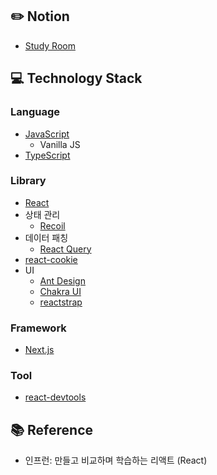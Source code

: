 ## :pencil2: Notion 
+ [Study Room](https://violet-lilac.notion.site/React-4da55446b938499a934394fbeb505f35)

## :computer: Technology Stack
### Language
  + [JavaScript](https://developer.mozilla.org/ko/docs/Web/JavaScript)
    + Vanilla JS 
  + [TypeScript](https://www.typescriptlang.org/)

### Library 
+ [React](https://reactjs.org/)
+ 상태 관리
  + [Recoil](https://recoiljs.org/)
+ 데이터 패칭
  + [React Query](https://react-query-v3.tanstack.com/)
+ [react-cookie](https://github.com/reactivestack/cookies)
+ UI
  + [Ant Design](https://ant.design/docs/react/introduce)
  + [Chakra UI](https://chakra-ui.com/)
  + [reactstrap](https://reactstrap.github.io/?path=/docs/home-installation--page)

### Framework
+ [Next.js](https://nextjs.org/)

### Tool
+ [react-devtools](https://www.npmjs.com/package/react-devtools)

## :books: Reference
+ 인프런: 만들고 비교하며 학습하는 리액트 (React)

